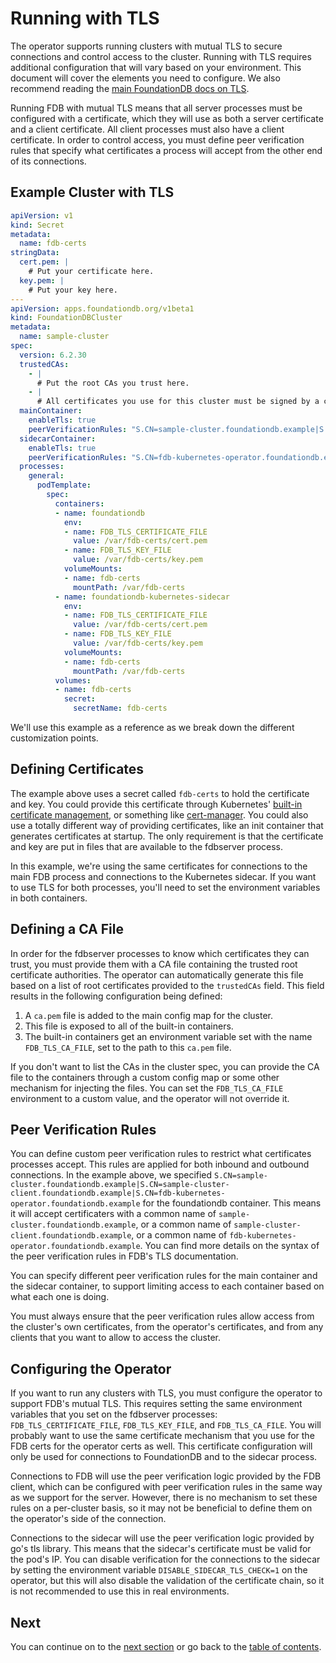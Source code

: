 # Running with TLS

The operator supports running clusters with mutual TLS to secure connections and control access to the cluster. Running with TLS requires additional configuration that will vary based on your environment. This document will cover the elements you need to configure. We also recommend reading the [main FoundationDB docs on TLS](https://apple.github.io/foundationdb/tls.html).

Running FDB with mutual TLS means that all server processes must be configured with a certificate, which they will use as both a server certificate and a client certificate. All client processes must also have a client certificate. In order to control access, you must define peer verification rules that specify what certificates a process will accept from the other end of its connections.

## Example Cluster with TLS

```yaml
apiVersion: v1
kind: Secret
metadata:
  name: fdb-certs
stringData:
  cert.pem: |
    # Put your certificate here.
  key.pem: |
    # Put your key here.
---
apiVersion: apps.foundationdb.org/v1beta1
kind: FoundationDBCluster
metadata:
  name: sample-cluster
spec:
  version: 6.2.30
  trustedCAs:
    - |
      # Put the root CAs you trust here.
    - |
      # All certificates you use for this cluster must be signed by a chain leading to a CA in this list.
  mainContainer:
    enableTls: true
    peerVerificationRules: "S.CN=sample-cluster.foundationdb.example|S.CN=sample-cluster-client.foundationdb.example|S.CN=fdb-kubernetes-operator.foundationdb.example"
  sidecarContainer:
    enableTls: true
    peerVerificationRules: "S.CN=fdb-kubernetes-operator.foundationdb.example"
  processes:
    general:
      podTemplate:
        spec:
          containers:
          - name: foundationdb
            env:
            - name: FDB_TLS_CERTIFICATE_FILE
              value: /var/fdb-certs/cert.pem
            - name: FDB_TLS_KEY_FILE
              value: /var/fdb-certs/key.pem
            volumeMounts:
            - name: fdb-certs
              mountPath: /var/fdb-certs
          - name: foundationdb-kubernetes-sidecar
            env:
            - name: FDB_TLS_CERTIFICATE_FILE
              value: /var/fdb-certs/cert.pem
            - name: FDB_TLS_KEY_FILE
              value: /var/fdb-certs/key.pem
            volumeMounts:
            - name: fdb-certs
              mountPath: /var/fdb-certs
          volumes:
          - name: fdb-certs
            secret:
              secretName: fdb-certs
```

We'll use this example as a reference as we break down the different customization points.

## Defining Certificates

The example above uses a secret called `fdb-certs` to hold the certificate and key. You could provide this certificate through Kubernetes' [built-in certificate management](https://kubernetes.io/docs/tasks/tls/managing-tls-in-a-cluster/), or something like [cert-manager](https://cert-manager.io). You could also use a totally different way of providing certificates, like an init container that generates certificates at startup. The only requirement is that the certificate and key are put in files that are available to the fdbserver process.

In this example, we're using the same certificates for connections to the main FDB process and connections to the Kubernetes sidecar. If you want to use TLS for both processes, you'll need to set the environment variables in both containers.

## Defining a CA File

In order for the fdbserver processes to know which certificates they can trust, you must provide them with a CA file containing the trusted root certificate authorities. The operator can automatically generate this file based on a list of root certificates provided to the `trustedCAs` field. This field results in the following configuration being defined:

1. A `ca.pem` file is added to the main config map for the cluster.
2. This file is exposed to all of the built-in containers.
3. The built-in containers get an environment variable set with the name `FDB_TLS_CA_FILE`, set to the path to this `ca.pem` file.

If you don't want to list the CAs in the cluster spec, you can provide the CA file to the containers through a custom config map or some other mechanism for injecting the files. You can set the `FDB_TLS_CA_FILE` environment to a custom value, and the operator will not override it.

## Peer Verification Rules

You can define custom peer verification rules to restrict what certificates processes accept. This rules are applied for both inbound and outbound connections. In the example above, we specified `S.CN=sample-cluster.foundationdb.example|S.CN=sample-cluster-client.foundationdb.example|S.CN=fdb-kubernetes-operator.foundationdb.example` for the foundationdb container. This means it will accept certificaters with a common name of `sample-cluster.foundationdb.example`, or a common name of `sample-cluster-client.foundationdb.example`, or a common name of `fdb-kubernetes-operator.foundationdb.example`. You can find more details on the syntax of the peer verification rules in FDB's TLS documentation.

You can specify different peer verification rules for the main container and the sidecar container, to support limiting access to each container based on what each one is doing.

You must always ensure that the peer verification rules allow access from the cluster's own certificates, from the operator's certificates, and from any clients that you want to allow to access the cluster.

## Configuring the Operator

If you want to run any clusters with TLS, you must configure the operator to support FDB's mutual TLS. This requires setting the same environment variables that you set on the fdbserver processes: `FDB_TLS_CERTIFICATE_FILE`, `FDB_TLS_KEY_FILE`, and `FDB_TLS_CA_FILE`. You will probably want to use the same certificate mechanism that you use for the FDB certs for the operator certs as well. This certificate configuration will only be used for connections to FoundationDB and to the sidecar process.

Connections to FDB will use the peer verification logic provided by the FDB client, which can be configured with peer verification rules in the same way as we support for the server. However, there is no mechanism to set these rules on a per-cluster basis, so it may not be beneficial to define them on the operator's side of the connection.

Connections to the sidecar will use the peer verification logic provided by go's tls library. This means that the sidecar's certificate must be valid for the pod's IP. You can disable verification for the connections to the sidecar by setting the environment variable `DISABLE_SIDECAR_TLS_CHECK=1` on the operator, but this will also disable the validation of the certificate chain, so it is not recommended to use this in real environments.

## Next

You can continue on to the [next section](backup.md) or go back to the [table of contents](index.md).
